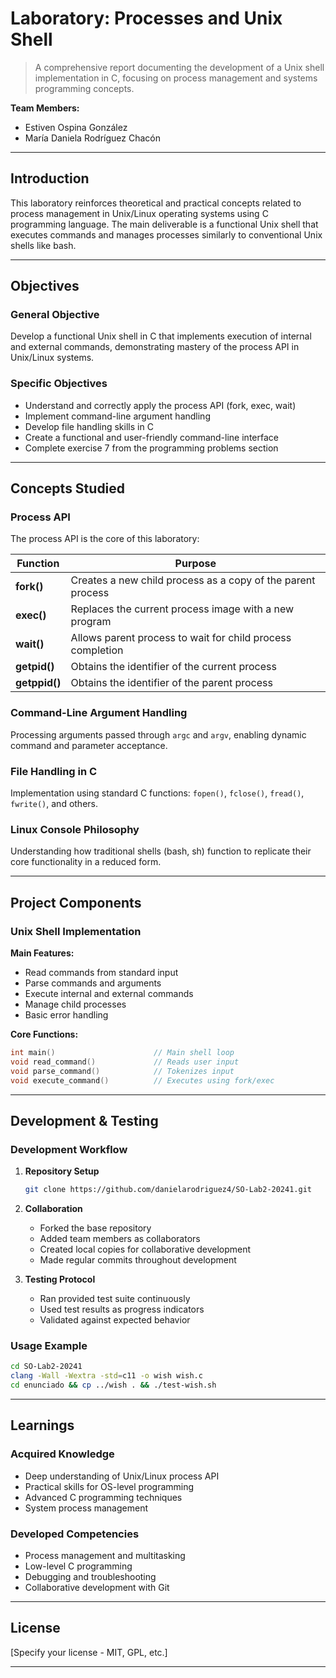 # Laboratory: Processes and Unix Shell

> A comprehensive report documenting the development of a Unix shell implementation in C, focusing on process management and systems programming concepts.

**Team Members:**
- Estiven Ospina González
- María Daniela Rodríguez Chacón

---

## Introduction

This laboratory reinforces theoretical and practical concepts related to process management in Unix/Linux operating systems using C programming language. The main deliverable is a functional Unix shell that executes commands and manages processes similarly to conventional Unix shells like bash.

---

## Objectives

### General Objective
Develop a functional Unix shell in C that implements execution of internal and external commands, demonstrating mastery of the process API in Unix/Linux systems.

### Specific Objectives
- Understand and correctly apply the process API (fork, exec, wait)
- Implement command-line argument handling
- Develop file handling skills in C
- Create a functional and user-friendly command-line interface
- Complete exercise 7 from the programming problems section

---

## Concepts Studied

### Process API
The process API is the core of this laboratory:

| Function | Purpose |
|----------|---------|
| **fork()** | Creates a new child process as a copy of the parent process |
| **exec()** | Replaces the current process image with a new program |
| **wait()** | Allows parent process to wait for child process completion |
| **getpid()** | Obtains the identifier of the current process |
| **getppid()** | Obtains the identifier of the parent process |

### Command-Line Argument Handling
Processing arguments passed through `argc` and `argv`, enabling dynamic command and parameter acceptance.

### File Handling in C
Implementation using standard C functions: `fopen()`, `fclose()`, `fread()`, `fwrite()`, and others.

### Linux Console Philosophy
Understanding how traditional shells (bash, sh) function to replicate their core functionality in a reduced form.

---

## Project Components

### Unix Shell Implementation

**Main Features:**
- Read commands from standard input
- Parse commands and arguments
- Execute internal and external commands
- Manage child processes
- Basic error handling

**Core Functions:**
```c
int main()                      // Main shell loop
void read_command()             // Reads user input
void parse_command()            // Tokenizes input
void execute_command()          // Executes using fork/exec
```
---

## Development & Testing

### Development Workflow

1. **Repository Setup**
   ```bash
   git clone https://github.com/danielarodriguez4/SO-Lab2-20241.git
   ```

2. **Collaboration**
   - Forked the base repository
   - Added team members as collaborators
   - Created local copies for collaborative development
   - Made regular commits throughout development

3. **Testing Protocol**
   - Ran provided test suite continuously
   - Used test results as progress indicators
   - Validated against expected behavior

### Usage Example  

```bash
cd SO-Lab2-20241
clang -Wall -Wextra -std=c11 -o wish wish.c
cd enunciado && cp ../wish . && ./test-wish.sh
```
---

## Learnings

### Acquired Knowledge
- Deep understanding of Unix/Linux process API
- Practical skills for OS-level programming
- Advanced C programming techniques
- System process management

### Developed Competencies
- Process management and multitasking
- Low-level C programming
- Debugging and troubleshooting
- Collaborative development with Git
---

## License

[Specify your license - MIT, GPL, etc.]

---

